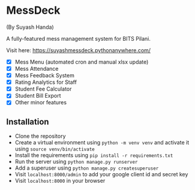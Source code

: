# MessDeck

(By Suyash Handa)

A fully-featured mess management system for BITS Pilani.

Visit here: https://suyashmessdeck.pythonanywhere.com/

- [x] Mess Menu (automated cron and manual xlsx update)
- [x] Mess Attendance
- [x] Mess Feedback System
- [x] Rating Analytics for Staff
- [x] Student Fee Calculator
- [x] Student Bill Export
- [x] Other minor features

## Installation

- Clone the repository
- Create a virtual environment using `python -m venv venv` and activate it using `source venv/bin/activate`
- Install the requirements using `pip install -r requirements.txt`
- Run the server using `python manage.py runserver`
- Add a superuser using `python manage.py createsuperuser`
- Visit `localhost:8000/admin` to add your google client id and secret key
- Visit `localhost:8000` in your browser
